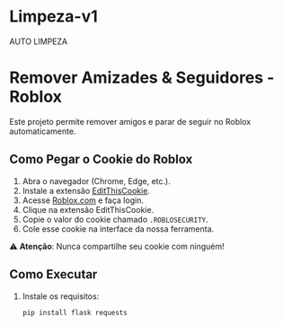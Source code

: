 # Limpeza-v1
AUTO LIMPEZA
# Remover Amizades & Seguidores - Roblox
Este projeto permite remover amigos e parar de seguir no Roblox automaticamente.

## Como Pegar o Cookie do Roblox
1. Abra o navegador (Chrome, Edge, etc.).
2. Instale a extensão [EditThisCookie](https://chrome.google.com/webstore/detail/editthiscookie/).
3. Acesse [Roblox.com](https://www.roblox.com) e faça login.
4. Clique na extensão EditThisCookie.
5. Copie o valor do cookie chamado `.ROBLOSECURITY`.
6. Cole esse cookie na interface da nossa ferramenta.

⚠ **Atenção**: Nunca compartilhe seu cookie com ninguém!

## Como Executar
1. Instale os requisitos:  
   ```bash
   pip install flask requests
